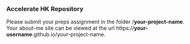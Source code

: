 ### Accelerate HK Repository

Please submit your preps assignment in the folder /**your-project-name**.
Your about-me site can be viewed at the url https://**your-username**.github.io/your-project-name.
